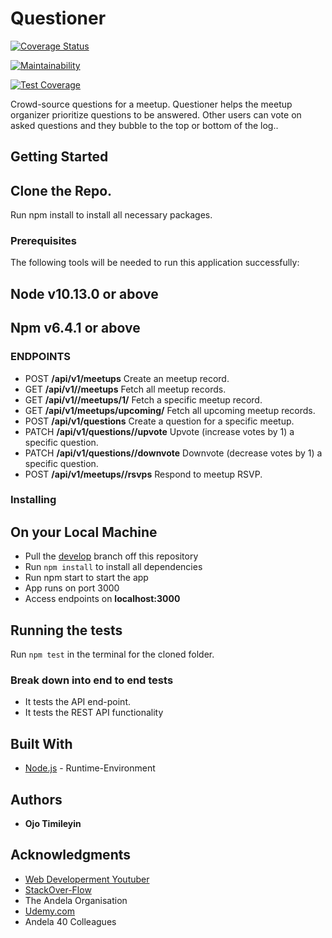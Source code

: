 # Questioner
[![Coverage Status](https://coveralls.io/repos/github/openwell/questioner/badge.svg?branch=develop)](https://coveralls.io/github/openwell/questioner?branch=develop)

[![Maintainability](https://api.codeclimate.com/v1/badges/a3a966589be730bc865e/maintainability)](https://codeclimate.com/github/openwell/questioner/maintainability)

[![Test Coverage](https://api.codeclimate.com/v1/badges/a3a966589be730bc865e/test_coverage)](https://codeclimate.com/github/openwell/questioner/test_coverage)

Crowd-source questions for a meetup. Questioner helps the meetup organizer prioritize
questions to be answered. Other users can vote on asked questions and they bubble to the top
or bottom of the log..

## Getting Started

Clone the Repo.
-------------
Run npm install to install all necessary packages.

### Prerequisites

The following tools will be needed to run this application successfully:

Node v10.13.0 or above
---
Npm v6.4.1 or above
---

### ENDPOINTS

- POST **/api/v1/meetups** Create an meetup record.
- GET **/api/v1//meetups** Fetch all meetup records.
- GET **/api/v1//meetups/1/<meetup-id>** Fetch a specific meetup record.
- GET **/api/v1/meetups/upcoming/** Fetch all upcoming meetup records.
- POST **/api/v1/questions** Create a question for a specific meetup.
- PATCH **/api/v1/questions/<question-id>/upvote** Upvote (increase votes by 1) a specific question.
- PATCH **/api/v1/questions/<question-id>/downvote** Downvote (decrease votes by 1) a specific question.
- POST **/api/v1/meetups/<meetup-id>/rsvps** Respond to meetup RSVP.

### Installing

## On your Local Machine
- Pull the [develop](https://github.com/openwell/questioner) branch off this repository
- Run `npm install` to install all dependencies
- Run npm start to start the app
- App runs on port 3000
- Access endpoints on **localhost:3000**

## Running the tests

Run `npm test` in the terminal for the cloned folder.

### Break down into end to end tests

- It tests the API end-point.
- It tests the REST API functionality

## Built With

* [Node.js](http://www.nodejs.org/) - Runtime-Environment

## Authors

* **Ojo Timileyin**

## Acknowledgments
* [Web Developerment Youtuber](htttps://youtube.com)
* [StackOver-Flow](https://stackoverflow.org)
* The Andela Organisation
* [Udemy.com](https://udemy.com)
* Andela 40 Colleagues
